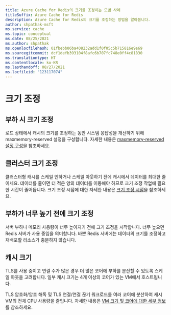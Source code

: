 ```yaml
---
title: Azure Cache for Redis의 크기를 조정하는 모범 사례
titleSuffix: Azure Cache for Redis
description: Azure Cache for Redis의 크기를 조정하는 방법을 알아봅니다.
author: shpathak-msft
ms.service: cache
ms.topic: conceptual
ms.date: 08/25/2021
ms.author: shpathak
ms.openlocfilehash: 01fbebb06ba408232add1f0f05c5b715816e9e69
ms.sourcegitcommit: dcf1defb393104f8afc6b707fc748e0ff4c81830
ms.translationtype: HT
ms.contentlocale: ko-KR
ms.lasthandoff: 08/27/2021
ms.locfileid: "123117074"
---
```

# <a name="scaling"></a>크기 조정

## <a name="scaling-under-load"></a>부하 시 크기 조정

로드 상태에서 캐시의 크기를 조정하는 동안 시스템 응답성을 개선하기 위해 maxmemory-reserved 설정을 구성합니다. 자세한 내용은 [maxmemory-reserved 설정 구성](cache-best-practices-memory-management.md#configure-your-maxmemory-reserved-setting)을 참조하세요.

## <a name="scaling-clusters"></a>클러스터 크기 조정

클러스터형 캐시를 스케일 인하거나 스케일 아웃하기 전에 캐시에서 데이터를 최대한 줄이세요. 데이터를 줄이면 더 적은 양의 데이터를 이동해야 하므로 크기 조정 작업에 필요한 시간이 줄어듭니다. 크기 조정 시점에 대한 자세한 내용은 [크기 조정 시점](cache-how-to-scale.md#when-to-scale)을 참조하세요.

## <a name="scale-before-load-is-too-high"></a>부하가 너무 높기 전에 크기 조정

서버 부하나 메모리 사용량이 너무 높아지기 전에 크기 조정을 시작합니다. 너무 높으면 Redis 서버가 사용 중임을 의미합니다. 바쁜 Redis 서버에는 데이터의 크기를 조정하고 재배포할 리소스가 충분하지 않습니다.

## <a name="cache-sizes"></a>캐시 크기

TLS를 사용 중이고 연결 수가 많은 경우 더 많은 코어에 부하를 분산할 수 있도록 스케일 아웃을 고려합니다. 일부 캐시 크기는 4개 이상의 코어가 있는 VM에서 호스트됩니다.

TLS 암호화/암호 해독 및 TLS 연결/연결 끊기 워크로드를 여러 코어에 분산하여 캐시 VM의 전체 CPU 사용량을 줄입니다. 자세한 내용은 [VM 크기 및 코어에 대한 세부 정보](./cache-planning-faq.yml#azure-cache-for-redis-performance)를 참조하세요.
